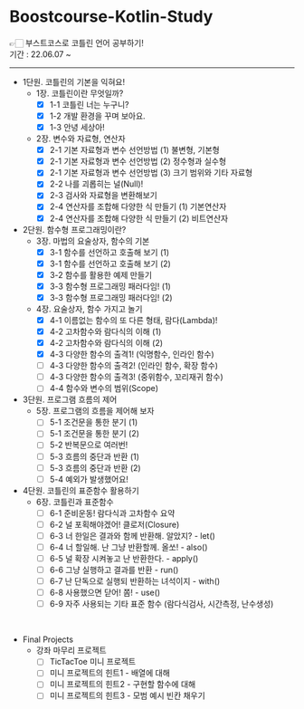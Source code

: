 # Boostcourse-Kotlin-Study
👉🏻 부스트코스로 코틀린 언어 공부하기!  
기간 : 22.06.07 ~

---

- 1단원. 코틀린의 기본을 익혀요!
  - 1장. 코틀린이란 무엇일까?  
    - [x] 1-1 코틀린 너는 누구니?
    - [x] 1-2 개발 환경을 꾸며 보아요.
    - [x] 1-3 안녕 세상아!
  - 2장. 변수와 자료형, 연산자
    - [x] 2-1 기본 자료형과 변수 선언방법 (1) 불변형, 기본형
    - [x] 2-1 기본 자료형과 변수 선언방법 (2) 정수형과 실수형
    - [x] 2-1 기본 자료형과 변수 선언방법 (3) 크기 범위와 기타 자료형
    - [x] 2-2 나를 괴롭히는 널(Null)!
    - [x] 2-3 검사와 자료형을 변환해보기
    - [x] 2-4 연산자를 조합해 다양한 식 만들기 (1) 기본연산자
    - [x] 2-4 연산자를 조합해 다양한 식 만들기 (2) 비트연산자
- 2단원. 함수형 프로그래밍이란?
  - 3장. 마법의 요술상자, 함수의 기본
    - [x] 3-1 함수를 선언하고 호출해 보기 (1)
    - [x] 3-1 함수를 선언하고 호출해 보기 (2)
    - [x] 3-2 함수를 활용한 예제 만들기
    - [x] 3-3 함수형 프로그래밍 패러다임! (1)
    - [x] 3-3 함수형 프로그래밍 패러다임! (2)
  - 4장. 요술상자, 함수 가지고 놀기
    - [x] 4-1 이름없는 함수의 또 다른 형태, 람다(Lambda)!
    - [x] 4-2 고차함수와 람다식의 이해 (1)
    - [x] 4-2 고차함수와 람다식의 이해 (2)
    - [x] 4-3 다양한 함수의 출격1! (익명함수, 인라인 함수)
    - [ ] 4-3 다양한 함수의 출격2! (인라인 함수, 확장 함수)
    - [ ] 4-3 다양한 함수의 출격3! (중위함수, 꼬리재귀 함수)
    - [ ] 4-4 함수와 변수의 범위(Scope)
- 3단원. 프로그램 흐름의 제어
  - 5장. 프로그램의 흐름을 제어해 보자
    - [ ] 5-1 조건문을 통한 분기 (1)
    - [ ] 5-1 조건문을 통한 분기 (2)
    - [ ] 5-2 반복문으로 여러번!
    - [ ] 5-3 흐름의 중단과 반환 (1)
    - [ ] 5-3 흐름의 중단과 반환 (2)
    - [ ] 5-4 예외가 발생했어요!
- 4단원. 코틀린의 표준함수 활용하기
  - 6장. 코틀린과 표준함수
    - [ ] 6-1 준비운동! 람다식과 고차함수 요약
    - [ ] 6-2 널 포획해야겠어! 클로저(Closure)
    - [ ] 6-3 너 한일은 결과와 함께 반환해. 알았지? - let()
    - [ ] 6-4 너 할일해. 난 그냥 반환할께. 올쏘! - also()
    - [ ] 6-5 널 확장 시켜놓고 난 반환한다. - apply()
    - [ ] 6-6 그냥 실행하고 결과를 반환 - run()
    - [ ] 6-7 난 단독으로 실행되 반환하는 녀석이지 - with()
    - [ ] 6-8 사용했으면 닫어! 쫌! - use()
    - [ ] 6-9 자주 사용되는 기타 표준 함수 (람다식검사, 시간측정, 난수생성)

<br/>

- Final Projects
  - 강좌 마무리 프로젝트
    - [ ] TicTacToe 미니 프로젝트
    - [ ] 미니 프로젝트의 힌트1 - 배열에 대해
    - [ ] 미니 프로젝트의 힌트2 - 구현할 함수에 대해
    - [ ] 미니 프로젝트의 힌트3 - 모범 예시 빈칸 채우기
